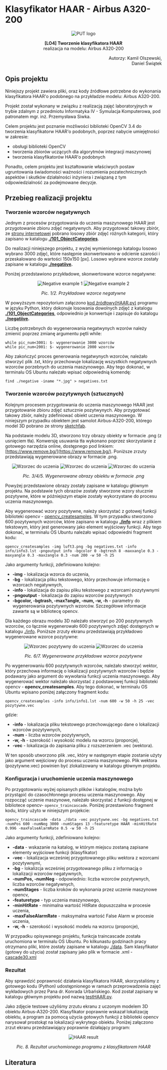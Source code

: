 # Klasyfikator HAAR - Airbus A320-200

<p align="center">
  <img src="/support_files/putlogo.png?raw=true" alt="PUT logo"/>
</p>

<p align="center">
<strong>[LO4] Tworzenie klasyfikatora HAAR</strong><br>realizacja na modelu: Airbus A320-200
</p>
<p align ="right">
Autorzy: Kamil Olszewski,<br>Daniel Świątek
</p>

<h2> Opis projektu</h2>
Niniejszy projekt zawiera pliki, oraz kody źródłowe potrzebne do wykonania klasyfikatora HAAR'o podobnego na przykładzie modelu: Airbus A320-200.

Projekt został wykonany w związku z realizacją zajęć laboratoryjnych w trybie zdalnym z przedmiotu Informatyka IV - Symulacja Komputerowa, pod patronatem mgr. inż. Przemysława Siwka.

Celem projektu jest poznanie możliwości biblioteki OpenCV 3.4 do tworzenia klasyfikatorw HAAR'o podobnych, poprzez nabycie umiejętności w zakresie:
<ul>
<li> obsługi biblioteki OpenCV </li>
<li> tworzenia zbiorów uczących dla algorytmów integracji maszynowej </li>
<li> tworzenia klasyfikatorów HAAR'o podobnych </li>
</ul>

Ponadto, celem projektu jest kształtowanie właściwych postaw ugruntowania świadomości ważności i rozumienia pozatechnicznych aspektów i skutków działalności inżyniera i związaną z tym odpowiedzialność za podejmowane decyzje.

<h2> Przebieg realizacji projektu </h2>
<h3> Tworzenie wzorców negatywnych</h3>

Jednym z procesów przygotowania do uczenia maszynowego HAAR jest przygotowanie zbioru zdjęć negatywnych. Aby przygotować takowy zbirór, ze [strony internetowej](http://www.vision.caltech.edu/Image_Datasets/Caltech101 "download images") pobrano losowy zbiór zdjęć różnych kategorii, który zapisano w katalogu <strong>[./101_ObjectCategories](https://github.com/Olsze16/Klasyfikator-HAAR---Airbus-A320-200/tree/master/101_ObjectCategories)</strong>.

Do realizacji niniejszego projektu, z wyżej wymienionego katalogu losowo wybrano 3000 zdjęć, które następnie skonwertowano w odcienie szarości i przeskalowano do wartości 150x150 [px]. Losowo wybrane wzorce zostały zapisane w katalogu <strong>[./negatiive](https://github.com/Olsze16/Klasyfikator-HAAR---Airbus-A320-200/tree/master/negative).</strong>

Poniżej przedstawiono przykładowe, skonwertowane wzorce negatywne:
<p align="center">
  <img src="/negative/image2.jpg?raw=true" alt="Negative example 1"/>
  <img src="/negative/image10.jpg?raw=true" alt="Negative example 2"/>
</p>
<p align="center"><em>Pic. 1/2. Przykładowe wzorce negatywne</em></p>

W powyższym repozytorium załączono [kod źródłowy(HAAR.py)](https://github.com/Olsze16/Klasyfikator-HAAR---Airbus-A320-200/tree/master/HAAR.py) programu w języku Python, który dokonuje losowania dowolnych zdjęć z katalogu <strong>[./101_ObjectCategories](https://github.com/Olsze16/Klasyfikator-HAAR---Airbus-A320-200/tree/master/101_ObjectCategories)</strong>, odpowiednio je konwertuje i zapisuje do katalogu <strong>[./negatiive](https://github.com/Olsze16/Klasyfikator-HAAR---Airbus-A320-200/tree/master/negative).</strong>

Liczbę potrzebnych do wygenerowania negatwynych wzorów należy zmienić poprzez zmianę argumentu pętli while:

    while pic_num<3001: $- wygenerowanie 3000 wzorców
    while pic_num<2001: $- wygenerowanie 2000 wzorców

Aby zakończyć proces generowania negatwynych wzorców, należało stworzyć plik .txt, który przechowuje lokalizację wszystkich negatywnych wzorców porzebnych do uczenia maszynowego. Aby tego dokonać, w terminalu OS Ubuntu należało wpisać odpowiednią komendę:

    find ./negative -iname "*.jpg" > negatives.txt

<h3> Tworzenie wzorców pozytywnych (sztucznych)</h3>

Kolejnym procesem przygotowania do uczenia maszynowego HAAR jest przygotowanie zbioru zdjęć sztucznie pozytwynych. Aby przygotować takowy zbiór, należy zdefiniować obiekt uczenia maszynowego. W niniejszym przypadku obiektem jest samolot Airbus-A320-200, którego model 3D pobrano ze strony [sketchfab](https://sketchfab.com/3d-models/airbus-a320-200-lufthansa-d78fe1ede1f7483cb9fd7734d055b417 "Airbus-A320-200 3D Model").

Na podstawie modelu 3D, stworzono trzy obrazy obiekty w formacie .png (z usnięciem tła). Konwersję usuwania tła wykonano poprzez skorzystanie z gotowego narzędzia online, dostępnego pod linkiem: [https://www.remove.bg/](https://www.remove.bg/). Poniższe zrzuty przedstawiają wygenerowane obrazy w formacie .png.

<p align="center">
  <img src="/luft1.png?raw=true" alt="Wzorzec do uczenia"/>
  <img src="/luft2.png?raw=true" alt="Wzorzec do uczenia"/>
  <img src="/luft3.png?raw=true" alt="Wzorzec do uczenia"/>
</p>
<p align="center"><em>Pic. 3/4/5. Wygenerowane obrazy obiektu w formacie .png</em></p>

Powyżej przedstawione obrazy zostały zapisane w katalogu głównym projektu. Na podstawie tych obrazów zostały stworzone wzory stucznie pozytywne, które w późniejszym etapie zostały wykorzystane do procesu uczenia maszynowego.

Aby wygenerować wzory pozytywne, należy skorzystać z gotowej funkcji biblioteki opencv - [opencv_createsamples](https://docs.opencv.org/2.4/doc/user_guide/ug_traincascade.html). W tym przypadku stworzono 600 pozytywnych wzorców, które zapisano w katalogu <strong>[./info](https://github.com/Olsze16/Klasyfikator-HAAR---Airbus-A320-200/tree/master/info)</strong> wraz z plikiem tekstowym, który jest generowany jako element wyjściowy funkcji. Aby tego dokonać, w terminalu OS Ubuntu należało wpisać odpowiedni fragment kodu:

    opencv_createsamples -img luft3.png -bg negatives.txt -info info/info3.lst -pngoutput info -bgcolor 0 -bgtresh 8 -maxxangle 0.3 -maxyangle 0.3 -maxzangle 0.3 -num 200 -w 50 -h 25

Jako argumenty funkcji, zdefiniowano kolejno:
<ul>
<li><strong>-img</strong> - lokalizacja wzorca do uczenia,</li>
<li> <strong>-bg</strong> - lokalizacja pliku tekstowego, który przechowuje informację o wzorcach negatywnych, </li>
<li> <strong>-info</strong> - lokalizacja do zapisu pliku tekstowego z wzorcami pozytywnymi </li>
<li> <strong>-pngoutput</strong> - lokalizacja do zapisu wzorców pozytywnych </li>
<li> <strong>-bgcolor, -bgtrash, -max?angle, -num, -w, -h</strong> - parametry do wygenerowania pozytywnych wzorców. Szczegółowe informacje zawarte są w bibliotecę opencv.  </li>
</ul>

Dla każdego obrazu modelu 3D należało stworzyć po 200 pozytywnych wzorców, co łącznie wygenerowało 600 pozytywnych zdjęć dostępnych w katalogu [./info](https://github.com/Olsze16/Klasyfikator-HAAR---Airbus-A320-200/tree/master/info). Poniższe zrzuty ekranu przedstawiają przykładowo wygenerowane wzorce pozytywne:

<p align="center">
  <img src="/info/0001_0026_0034_0085_0042.jpg?raw=true" alt="Wzorzec pozytywny do uczenia"/>
  <img src="/info/0004_0026_0035_0098_0049.jpg?raw=true" alt="Wzorzec do uczenia"/>
</p>
<p align="center"><em>Pic. 6/7. Wygenerowane przykładowe wzorce pozytywne</em></p>


Po wygenerowaniu 600 pozytywnych wzorców, należało stworzyć wektor, który przechowa informację o lokalizacji pozytywnych wzorców i będzie podawany jako argument do wywołania funkcji uczenia maszynowego. Aby wygenerować wektor należało skorzystać z podstawowej funkcji biblioteki opencv - <strong>opencv_createsamples</strong>. Aby tego dokonać, w terminalu OS Ubuntu wpisano poniżej załączony fragment kodu:

    opencv_createsamples -info info/info1.lst -num 600 -w 50 -h 25 -vec pozytywne.vec

gdzie:

<ul>
<li><strong>-info</strong> - lokalizacja pliku tekstowego przechowującego dane o lokalizacji wzorców pozytywnych,</li>
<li> <strong>-num</strong> - liczba wzorców pozytywnych, </li>
<li> <strong>-w, -h</strong> - szerokość i wysokość modelu na wzorcu (proporcje),</li>
<li> <strong>-vec</strong> - lokalizacja do zapisania pliku z rozszerzeniem .vec (wektora).</li>
</ul>

W ten sposób utworzono plik .vec, który w następnym etapie zostanie użyty jako argument wejściowy do procesu uczenia maszynowego. Plik wektora (pozytywne.vec) powinien być zlokalizowany w katalogu głównym projektu.






<h3> Konfiguracja i uruchomienie uczenia maszynowego</h3>

Po przygotowaniu wyżej opisanych plików i katalogów, można było przystąpić do czasochłonnego procesu uczenia maszynowego. Aby rozpocząć uczenie maszynowe, należało skorzystać z funkcji dostępnej w bibliotece opencv- `opencv_traincascade`. Poniżej przestawiono fragment kodu, który użyto w niniejszym projekcie:

    opencv_traincascade -data ./data -vec pozytywne.vec -bg negatives.txt -numPos 600 -numNeg 3000 -numStages 13 -featuretype HAAR -minHitRate 0.996 -maxFalseAlarmRate 0.5 -w 50 -h 25

Jako argumenty funkcji, zdefiniowano kolejno:
<ul>
<li><strong>-data</strong> - wskazanie na katalog, w którym miejscu zostaną zapisane elementy wyjściowe funkcji (klasyfikator)</li>
<li> <strong>-vec</strong> - lokalizacja wcześniej przygotowanego pliku wektora z wzorcami pozytywnymi, </li>
<li> <strong>-bg</strong> - lokalizcja wcześniej przygotowanego pliku z informacją o lokalizacji wzorców negatywnych, </li>
<li> <strong>-numPos, -numNeg</strong> - odpowiednio: liczba wzorców pozytywnych, liczba wzorców negatywnych, </li>
<li> <strong>-numStages</strong> - liczba kroków do wykonania przez uczenie maszynowe opencv,  </li>
<li> <strong>-featuretype</strong> - typ uczenia maszynowego,  </li>
<li> <strong>-minHitRate</strong> - minimalna wartość HitRate dopuszczalna w procesie uczenia, </li>
<li> <strong>-maxFalseAlarmRate</strong> - maksymalna wartość False Alarm w procesie uczenia,  </li><li> <strong>-w, -h</strong> - szerokość i wysokość modelu na wzorcu (proporcje),</li>
</ul>

W przypadku opisywanego projektu, funkcja traincascade została uruchomiona w terminalu OS Ubuntu. Po kilkunastu godzinach pracy otrzymano pliki, które zostały zapisane w katalogu [./data](https://github.com/Olsze16/Klasyfikator-HAAR---Airbus-A320-200/tree/master/data). Sam klasyfikator (gotowy do użycia) został zapisany jako plik w formacie .xml - [cascade30.xml](https://github.com/Olsze16/Klasyfikator-HAAR---Airbus-A320-200/tree/master/data/cascade30.xml)


<h3> Rezultat</h3>

Aby sprawdzić poprawność działania klasyfikatora HAAR, skorzystaliśmy z gotowego kodu (Python) udostępnionego w ramach przeprowadzenia zajęć wykładowych przez Pana dr. Konrada Urbańskiego. Kod został zapisany w katalogu głównym projektu pod nazwą [testHAAR.py](https://github.com/Olsze16/Klasyfikator-HAAR---Airbus-A320-200/tree/master/testHAAR.py).

Jako zdjęcie testowe użyliśmy zrzutu ekranu z uczonym modelem 3D obiektu Airbus-A320-200. Klasyfikator poprawnie wskazał lokalizację obiektu, a program za pomocą użycia gotowych funkcji z biblioteki opencv narysował prostokąt na lokalizacji wykrytego obiektu. Poniżej załączono zrzut ekranu przedstawiający poprawnie działający program:


<p align="center">
  <img src="/support_files/result.jpg?raw=true" alt="HAAR result"/>
</p>
<p align="center"><em>Pic. 8. Rezultat uruchomionego programu z klasyfikatorem HAAR</em></p>


<h2> Literatura </h2>


